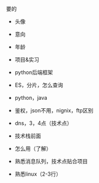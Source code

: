 要的

- 头像
- 意向
- 年龄
- 项目&实习
- python后端框架
- ES，分片，怎么查询
- python，java
- 鉴权，json不用，nignix，ftp区别
- dns，3，4点（技术点）
- 技术栈前面

- 怎么用（了解）
- 熟悉消息队列，技术点贴合项目
- 熟悉linux（2-3行）